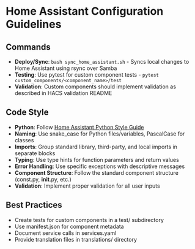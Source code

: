 # Home Assistant Configuration Guidelines

## Commands
- **Deploy/Sync**: `bash sync_home_assistant.sh` - Syncs local changes to Home Assistant using rsync over Samba
- **Testing**: Use pytest for custom component tests - `pytest custom_components/<component_name>/test`
- **Validation**: Custom components should implement validation as described in HACS validation README

## Code Style
- **Python**: Follow [Home Assistant Python Style Guide](https://developers.home-assistant.io/docs/development_guidelines)
- **Naming**: Use snake_case for Python files/variables, PascalCase for classes
- **Imports**: Group standard library, third-party, and local imports in separate blocks
- **Typing**: Use type hints for function parameters and return values
- **Error Handling**: Use specific exceptions with descriptive messages
- **Component Structure**: Follow the standard component structure (const.py, __init__.py, etc.)
- **Validation**: Implement proper validation for all user inputs

## Best Practices
- Create tests for custom components in a test/ subdirectory
- Use manifest.json for component metadata
- Document service calls in services.yaml
- Provide translation files in translations/ directory